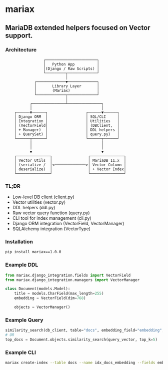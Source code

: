 # mariax

## MariaDB extended helpers focused on Vector support.

### Architecture

                     ┌───────────────────────┐
                     │   Python App          │
                     │(Django / Raw Scripts) │
                     └─────────┬─────────────┘
                               │
                 ┌─────────────▼─────────────┐
                 │       Library Layer       │
                 │       (Mariax)            │
                 └─────────────┬─────────────┘
                               │
               ┌───────────────┴───────────────┐
               │                               │
        ┌──────▼──────┐                 ┌──────▼──────┐
        │ Django ORM  │                 │ SQL/CLI     │
        │ Integration │                 │ Utilities   │
        │ (VectorField│                 │ (DBClient,  │
        │ + Manager)  │                 │ DDL helpers │
        │ + QuerySet) │                 │ query.py)   │
        └──────┬──────┘                 └──────┬──────┘
               │                               │
               │                               │
               ▼                               ▼
        ┌───────────────┐                ┌───────────────┐
        │ Vector Utils  │                │ MariaDB 11.x  │
        │ (serialize /  │<──────────────>│ Vector Column │
        │ deserialize)  │                │ + Vector Index│
        └───────────────┘                └───────────────┘

### TL;DR
* Low-level DB client (client.py)
* Vector utilities (vector.py)
* DDL helpers (ddl.py)
* Raw vector query function (query.py)
* CLI tool for index management (cli.py)
* Django ORM integration (VectorField, VectorManager)
* SQLAlchemy integration (VectorType)

### Installation
```bash
pip install mariax==1.0.0
```

### Example DDL
```python
from mariax.django_integration.fields import VectorField
from mariax.django_integration.managers import VectorManager

class Document(models.Model):
    title = models.CharField(max_length=255)
    embedding = VectorField(dim=768)

    objects = VectorManager()
```

### Example Query
```python
similarity_search(db_client, table="docs", embedding_field="embedding", vector=[...], top_k=5)
# OR
top_docs = Document.objects.similarity_search(query_vector, top_k=5)
```

### Example CLI
```bash
mariax create-index --table docs --name idx_docs_embedding --fields embedding --distance cosine
```